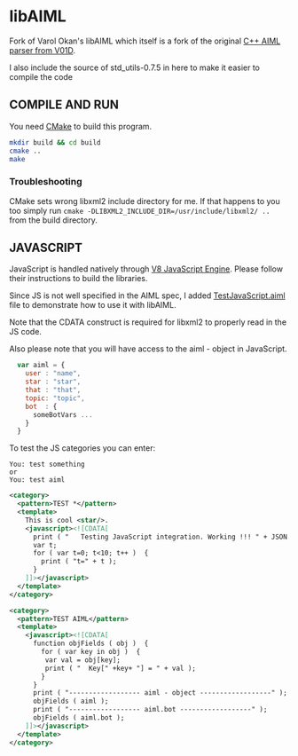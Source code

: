 libAIML
=======

Fork of Varol Okan's libAIML which itself is a fork of the original [C++ AIML parser from V01D](doc/markdown/history.md).

I also include the source of std_utils-0.7.5 in here to make it easier to compile the code

COMPILE AND RUN
---------------

You need [CMake](http://www.cmake.org) to build this program. 

```bash
mkdir build && cd build
cmake ..
make
```

### Troubleshooting

CMake sets wrong libxml2 include directory for me. If that happens to you too simply run ```cmake -DLIBXML2_INCLUDE_DIR=/usr/include/libxml2/ ..``` from the build directory.

JAVASCRIPT
----------

JavaScript is handled natively through [V8 JavaScript Engine](https://developers.google.com/v8/build). Please follow their instructions to build the libraries.

Since JS is not well specified in the AIML spec, I added [TestJavaScript.aiml](test_app/aiml/TestJavaScript.aiml) file to demonstrate how to use it with libAIML.

Note that the CDATA construct is required for libxml2 to properly read in the JS code.

Also please note that you will have access to the aiml - object in JavaScript. 

```JAVASCRIPT
  var aiml = { 
    user : "name",
    star : "star",
    that : "that",
    topic: "topic",
    bot  : {
      someBotVars ...
    }
  }
```

To test the JS categories you can enter:

```
You: test something
or
You: test aiml
```

```xml
<category>
  <pattern>TEST *</pattern>
  <template>
    This is cool <star/>.
    <javascript><![CDATA[
      print ( "   Testing JavaScript integration. Working !!! " + JSON.stringify ( aiml ) );
      var t;
      for ( var t=0; t<10; t++ )  {
        print ( "t=" + t );
      }
    ]]></javascript>
  </template>
</category>

<category>
  <pattern>TEST AIML</pattern>
  <template>
    <javascript><![CDATA[
      function objFields ( obj )  {
        for ( var key in obj )  {
         var val = obj[key];
         print ( "  Key[" +key+ "] = " + val );
        }
      }
      print ( "------------------ aiml - object ------------------" );
      objFields ( aiml );
      print ( "------------------ aiml.bot ------------------" );
      objFields ( aiml.bot );
    ]]></javascript>
  </template>
</category>
```

